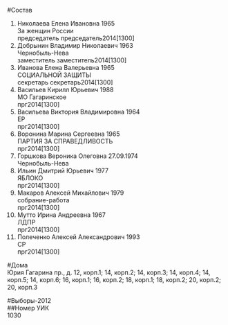 #Состав  
1. Николаева Елена Ивановна 1965  
    За женщин России  
    председатель председатель2014[1300]  
2. Добрынин Владимир Николаевич 1963  
    Чернобыль-Нева  
    заместитель заместитель2014[1300]  
3. Иванова Елена Валерьевна 1965  
    СОЦИАЛЬНОЙ ЗАЩИТЫ  
    секретарь секретарь2014[1300]  
4. Васильев Кирилл Юрьевич 1988  
    МО Гагаринское  
    прг2014[1300]  
5. Васильева Виктория Владимировна 1964  
    ЕР  
    прг2014[1300]  
6. Воронина Марина Сергеевна 1965  
    ПАРТИЯ ЗА СПРАВЕДЛИВОСТЬ  
    прг2014[1300]  
7. Горшкова Вероника Олеговна 27.09.1974  
    Чернобыль-Нева  
8. Ильин Дмитрий Юрьевич 1977  
    ЯБЛОКО  
    прг2014[1300]  
9. Макаров Алексей Михайлович 1979  
    собрание-работа  
    прг2014[1300]  
10. Мутто Ирина Андреевна 1967  
    ЛДПР  
    прг2014[1300]  
11. Полеченко Алексей Александрович 1993  
    СР  
    прг2014[1300]  
  
#Дома  
Юрия Гагарина пр., д. 12, корп.1; 14, корп.2; 14, корп.З; 14, корп.4; 14, корп.5; 14, корп.6; 16, корп.1; 16, корп.2; 18, корп.1; 18, корп.2; 20, корп.2; 20, корп.З  
  
#Выборы-2012  
##Номер УИК  
1030  

